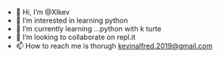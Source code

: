 - 👋 Hi, I’m @Xlkev
- 👀 I’m interested in learning python
- 🌱 I’m currently learning ...python with k turte
- 💞️ I’m looking to collaborate on repl.it
- 📫 How to reach me is thorugh kevinalfred.2019@gmail.com

<!---
Xlkev/Xlkev is a ✨ special ✨ repository because its `README.md` (this file) appears on your GitHub profile.
You can click the Preview link to take a look at your changes.
--->
